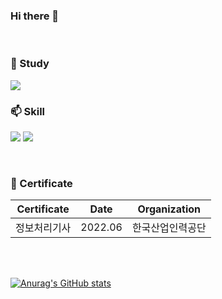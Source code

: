 ### Hi there 👋


<br>

### 🌱 Study
<img src="https://img.shields.io/badge/-Spring-6DB33F?logo=Spring&logoColor=white">   
<br>

### 📫 Skill  
  <!-- 자바 -->
  <img src="https://img.shields.io/badge/-Java-007396?logo=java&logoColor="> <img src="https://img.shields.io/badge/-SQL-F80000?logo=oracle&logoColor=">
  
<br>

### 📖 Certificate

|Certificate|Date|Organization|
|:---:|:---:|:---:|
|정보처리기사|2022.06|한국산업인력공단|

<br>
<a href="https://github.com/Woongs414"></a>
<br>

[![Anurag's GitHub stats](https://github-readme-stats.vercel.app/api?username=Woongs414&theme=buefy&show_icons=true)](https://github.com/Woongs414/github-readme-stats)

<br>
<br>



<!--
**Woongs414/Woongs414** is a ✨ _special_ ✨ repository because its `README.md` (this file) appears on your GitHub profile.

Here are some ideas to get you started:

- 🔭 I’m currently working on ...
- 🌱 I’m currently learning ...
- 👯 I’m looking to collaborate on ...
- 🤔 I’m looking for help with ...
- 💬 Ask me about ...
- 📫 How to reach me: ...
- 😄 Pronouns: ...
- ⚡ Fun fact: ...
-->
